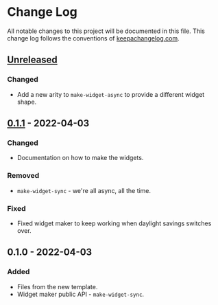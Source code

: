 # Change Log
All notable changes to this project will be documented in this file. This change log follows the conventions of [keepachangelog.com](http://keepachangelog.com/).

## [Unreleased]
### Changed
- Add a new arity to `make-widget-async` to provide a different widget shape.

## [0.1.1] - 2022-04-03
### Changed
- Documentation on how to make the widgets.

### Removed
- `make-widget-sync` - we're all async, all the time.

### Fixed
- Fixed widget maker to keep working when daylight savings switches over.

## 0.1.0 - 2022-04-03
### Added
- Files from the new template.
- Widget maker public API - `make-widget-sync`.

[Unreleased]: https://github.com/your-name/cladd/compare/0.1.1...HEAD
[0.1.1]: https://github.com/your-name/cladd/compare/0.1.0...0.1.1
